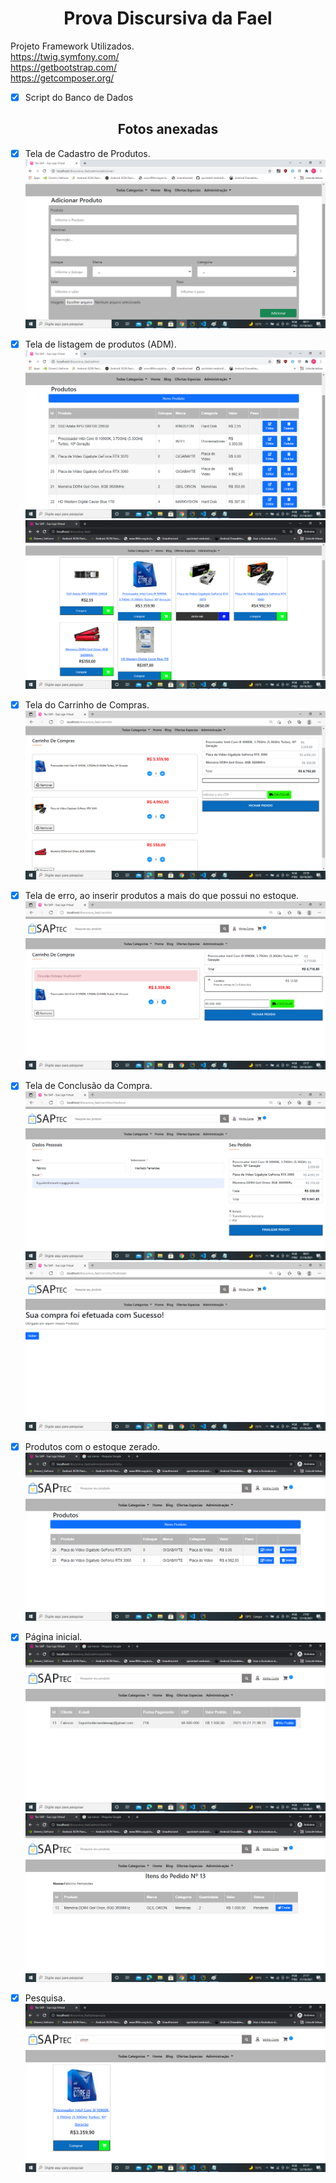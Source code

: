 
# <center> Prova Discursiva da Fael
Projeto Framework Utilizados.<br/>
https://twig.symfony.com/ <br/>
https://getbootstrap.com/ <br/>
https://getcomposer.org/ <br/>

- [x] Script do Banco de Dados
## <center> Fotos anexadas 

- [x] Tela de Cadastro de Produtos.
![](/Fotos/Tela-1.png)
- [x] Tela de listagem de produtos (ADM).
![](/Fotos/Tela-2.png)
![](/Fotos/Tela-2-1.png)
- [x] Tela do Carrinho de Compras.
![](/Fotos/Tela-3.png)
- [x] Tela de erro, ao inserir produtos a mais do que possui no estoque.
![](/Fotos/Tela-4.png)
- [x] Tela de Conclusão da Compra.
![](/Fotos/Tela-5-1.png)
![](/Fotos/Tela-5-2.png)
- [x] Produtos com o estoque zerado.
![](/Fotos/Tela-6-0.png)
- [x] Página inicial.
![](/Fotos/Tela-6-1.png)
![](/Fotos/Tela-6-2.png)
- [x] Pesquisa.
![](/Fotos/Tela-7.png)

